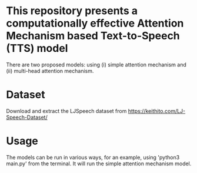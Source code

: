 # This repository presents a computationally effective Attention Mechanism based Text-to-Speech (TTS) model
There are two proposed models: using (i) simple attention mechanism and (ii) multi-head attention mechanism.
# Dataset
Download and extract the LJSpeech dataset from https://keithito.com/LJ-Speech-Dataset/

# Usage
The models can be run in various ways, for an example, using 'python3 main.py' from the terminal. It will run the simple attention mechanism model.
